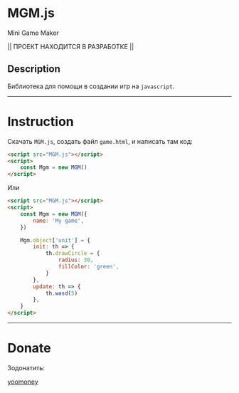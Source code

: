 # MGM.js
Mini Game Maker

|| ПРОЕКТ НАХОДИТСЯ В РАЗРАБОТКЕ ||

## Description

Библиотека для помощи в создании игр на `javascript`.

<!-- 
**MGM** is a class that is designed to help you program games, animations, presentations, and so on. in javascript. The class has prepared tools for convenient handling of objects in the visual field, the necessary settings and features. An important condition for MGM is accessibility so that novice programmers and even children can use it. If necessary, the class can be easily extended using javascript.

**Advantages**
- Combining different aspects of development: setup, graphics, operation, sound.
- Ease of connection.
- Accessibility for understanding, the use of functions is simplified as much as possible.
- Free.
- Support and control settings from the phone.
- Both canvas and html/css objects.

**Flaws**
- Only 2D.
- Working with sound from standard html functionality.
- Animations only with separate pictures.
- Object colliders are only square and do not rotate.

**Planned in the future**
- Object map editor.
- Methods for animation and working with glued images.
- Working with sound from the Web Audio API.
- More than one collider per object.
- Better physics.
- Own hosting with registration for developers where they could publish their games and have users respond.

**Planned for the distant future**
- 3D.
- Multiplayer. -->

____

# Instruction

Скачать `MGM.js`, создать файл `game.html`, и написать там код:

```html
<script src="MGM.js"></script>
<script>
    const Mgm = new MGM()
</script>
```

Или

```html
<script src="MGM.js"></script>
<script>
    const Mgm = new MGM({
        name: 'My game',
    })

    Mgm.object['unit'] = {
        init: th => {
            th.drawCircle = {
                radius: 30,
                fillColor: 'green',
            }
        },
        update: th => {
            th.wasd(5)
        },
    }
</script>
```
____

<!-- [MGM class parameters](instruction/MGM-class-parameters.md)

[MGM class variables](instruction/MGM-class-variables.md)

[MGM class methods](instruction/MGM-class-methods.md)

[Mgm object parameters](instruction/Mgm-object-parameters.md)

[Mgm object methods](instruction/Mgm-object-methods.md) -->

# Donate

Зодонатить:

[yoomoney](https://yoomoney.ru/to/410018410401723)

